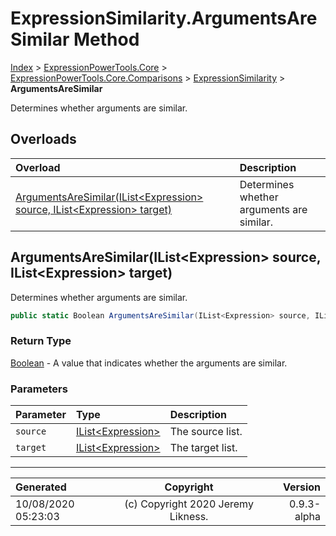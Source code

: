 ﻿# ExpressionSimilarity.ArgumentsAreSimilar Method

[Index](../index.md) > [ExpressionPowerTools.Core](ExpressionPowerTools.Core.a.md) > [ExpressionPowerTools.Core.Comparisons](ExpressionPowerTools.Core.Comparisons.n.md) > [ExpressionSimilarity](ExpressionPowerTools.Core.Comparisons.ExpressionSimilarity.cs.md) > **ArgumentsAreSimilar**

Determines whether arguments are similar.

## Overloads

| Overload | Description |
| :-- | :-- |
| [ArgumentsAreSimilar(IList&lt;Expression> source, IList&lt;Expression> target)](#argumentsaresimilarilistexpression-source-ilistexpression-target) | Determines whether arguments are similar. |
## ArgumentsAreSimilar(IList&lt;Expression> source, IList&lt;Expression> target)

Determines whether arguments are similar.

```csharp
public static Boolean ArgumentsAreSimilar(IList<Expression> source, IList<Expression> target)
```

### Return Type

 [Boolean](https://docs.microsoft.com/dotnet/api/system.boolean)  - A value that indicates whether the arguments are similar.

### Parameters

| Parameter | Type | Description |
| :-- | :-- | :-- |
| `source` | [IList&lt;Expression>](https://docs.microsoft.com/dotnet/api/system.collections.generic.ilist-1) | The source list. |
| `target` | [IList&lt;Expression>](https://docs.microsoft.com/dotnet/api/system.collections.generic.ilist-1) | The target list. |



---

| Generated | Copyright | Version |
| :-- | :-: | --: |
| 10/08/2020 05:23:03 | (c) Copyright 2020 Jeremy Likness. | 0.9.3-alpha |
